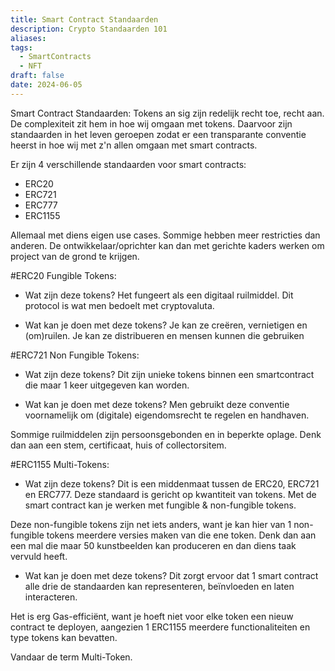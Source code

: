 ```yaml
---
title: Smart Contract Standaarden
description: Crypto Standaarden 101
aliases: 
tags:
  - SmartContracts
  - NFT
draft: false
date: 2024-06-05
---
```

Smart Contract Standaarden:
Tokens an sig zijn redelijk recht toe, recht aan. De complexiteit zit hem in hoe wij omgaan met tokens. Daarvoor zijn standaarden in het leven geroepen zodat er een transparante conventie heerst in hoe wij met z'n allen omgaan met smart contracts.

Er zijn 4 verschillende standaarden voor smart contracts:
- ERC20
- ERC721
- ERC777
- ERC1155

Allemaal met diens eigen use cases. Sommige hebben meer restricties dan anderen. De ontwikkelaar/oprichter kan dan met gerichte kaders werken om project van de grond te krijgen.

#ERC20 Fungible Tokens:
- Wat zijn deze tokens?
Het fungeert als een digitaal ruilmiddel.
Dit protocol is wat men bedoelt met cryptovaluta. 

- Wat kan je doen met deze tokens?
Je kan ze creëren, vernietigen en (om)ruilen.
Je kan ze distribueren en mensen kunnen die gebruiken

#ERC721 Non Fungible Tokens: 
- Wat zijn deze tokens?
Dit zijn unieke tokens binnen een smartcontract die maar 1 keer uitgegeven kan worden.

- Wat kan je doen met deze tokens?
Men gebruikt deze conventie voornamelijk om (digitale) eigendomsrecht te regelen en handhaven. 

Sommige ruilmiddelen zijn persoonsgebonden en in beperkte oplage. Denk dan aan een stem, certificaat, huis of collectorsitem. 

#ERC1155 Multi-Tokens:
- Wat zijn deze tokens?
Dit is een middenmaat tussen de ERC20, ERC721 en ERC777. Deze standaard is gericht op kwantiteit van tokens. Met de smart contract kan je werken met fungible & non-fungible tokens.

Deze non-fungible tokens zijn net iets anders, want je kan hier van 1 non-fungible tokens meerdere versies maken van die ene token. Denk dan aan een mal die maar 50 kunstbeelden kan produceren en dan diens taak vervuld heeft.

- Wat kan je doen met deze tokens?
Dit zorgt ervoor dat 1 smart contract alle drie de standaarden kan representeren, beïnvloeden en laten interacteren.

Het is erg Gas-efficiënt, want je hoeft niet voor elke token een nieuw contract te deployen, aangezien 1 ERC1155 meerdere functionaliteiten en type tokens kan bevatten.

Vandaar de term Multi-Token.